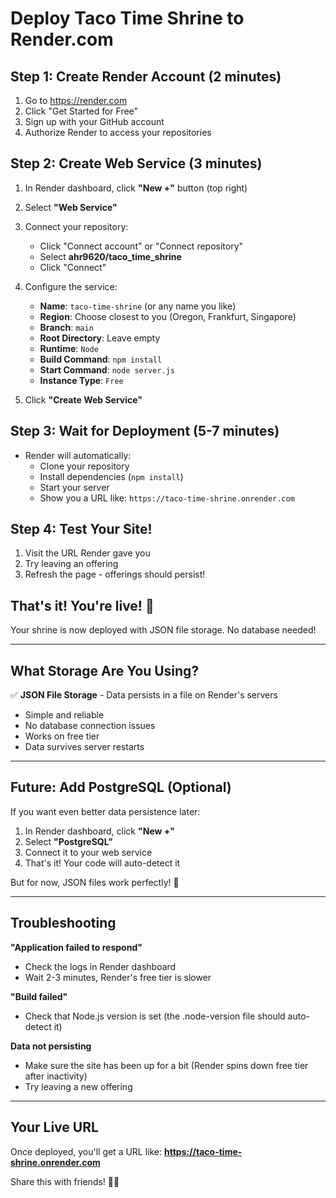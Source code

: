 # Deploy Taco Time Shrine to Render.com

## Step 1: Create Render Account (2 minutes)
1. Go to https://render.com
2. Click "Get Started for Free"
3. Sign up with your GitHub account
4. Authorize Render to access your repositories

## Step 2: Create Web Service (3 minutes)

1. In Render dashboard, click **"New +"** button (top right)
2. Select **"Web Service"**

3. Connect your repository:
   - Click "Connect account" or "Connect repository"
   - Select **ahr9620/taco_time_shrine**
   - Click "Connect"

4. Configure the service:
   - **Name**: `taco-time-shrine` (or any name you like)
   - **Region**: Choose closest to you (Oregon, Frankfurt, Singapore)
   - **Branch**: `main`
   - **Root Directory**: Leave empty
   - **Runtime**: `Node`
   - **Build Command**: `npm install`
   - **Start Command**: `node server.js`
   - **Instance Type**: `Free`

5. Click **"Create Web Service"**

## Step 3: Wait for Deployment (5-7 minutes)

- Render will automatically:
  - Clone your repository
  - Install dependencies (`npm install`)
  - Start your server
  - Show you a URL like: `https://taco-time-shrine.onrender.com`

## Step 4: Test Your Site!

1. Visit the URL Render gave you
2. Try leaving an offering
3. Refresh the page - offerings should persist!

## That's it! You're live! 🎉

Your shrine is now deployed with JSON file storage. No database needed!

---

## What Storage Are You Using?

✅ **JSON File Storage** - Data persists in a file on Render's servers
- Simple and reliable
- No database connection issues
- Works on free tier
- Data survives server restarts

---

## Future: Add PostgreSQL (Optional)

If you want even better data persistence later:
1. In Render dashboard, click **"New +"**
2. Select **"PostgreSQL"**
3. Connect it to your web service
4. That's it! Your code will auto-detect it

But for now, JSON files work perfectly! 🚀

---

## Troubleshooting

**"Application failed to respond"**
- Check the logs in Render dashboard
- Wait 2-3 minutes, Render's free tier is slower

**"Build failed"**
- Check that Node.js version is set (the .node-version file should auto-detect it)

**Data not persisting**
- Make sure the site has been up for a bit (Render spins down free tier after inactivity)
- Try leaving a new offering

---

## Your Live URL

Once deployed, you'll get a URL like:
**https://taco-time-shrine.onrender.com**

Share this with friends! 🌮✨

